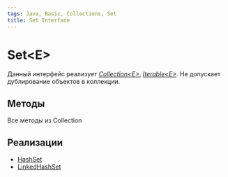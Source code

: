 ```yaml
---
tags: Java, Basic, Collections, Set
title: Set Interface
---
```

# Set\<E>
Данный интерфейс реализует [*Collection\<E>*](https://hackmd.io/d12QhvOUQU-Fl5p6sGT8Wg?view), [*Iterable\<E>*](https://hackmd.io/loXrkVXHRYeD-xMwmxqWRg?view).
Не допускает дублирование объектов в коллекции.

## Методы
Все методы из Collection

## Реализации
* [HashSet](/Begue3wPSjGRwzlJaSZaPQ)
* [LinkedHashSet](/wEz3n8MDQBK5u_D3WGcjEw)
